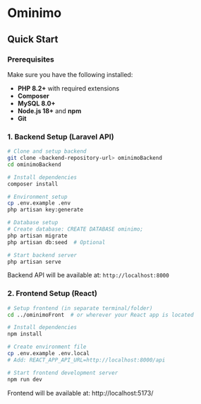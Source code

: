 # Ominimo

## Quick Start

### Prerequisites

Make sure you have the following installed:

- **PHP 8.2+** with required extensions
- **Composer**
- **MySQL 8.0+**
- **Node.js 18+** and **npm**
- **Git**

### 1. Backend Setup (Laravel API)

```bash
# Clone and setup backend
git clone <backend-repository-url> ominimoBackend
cd ominimoBackend

# Install dependencies
composer install

# Environment setup
cp .env.example .env
php artisan key:generate

# Database setup
# Create database: CREATE DATABASE ominimo;
php artisan migrate
php artisan db:seed  # Optional

# Start backend server
php artisan serve
```

Backend API will be available at: `http://localhost:8000`

### 2. Frontend Setup (React)

```bash
# Setup frontend (in separate terminal/folder)
cd ../ominimoFront  # or wherever your React app is located

# Install dependencies
npm install

# Create environment file
cp .env.example .env.local
# Add: REACT_APP_API_URL=http://localhost:8000/api

# Start frontend development server
npm run dev
```

Frontend will be available at: http://localhost:5173/
